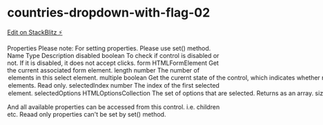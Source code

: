 # countries-dropdown-with-flag-02

[Edit on StackBlitz ⚡️](https://stackblitz.com/edit/countries-dropdown-with-flag-02)


Properties	 	Please note: For setting properties. Please use set() method.
Name	Type	Description
disabled	boolean	To check if control is disabled or not. If it is disabled, it does not accept clicks.
form	HTMLFormElement	Get the current associated form element.
length	number	The number of <option> elements in this select element.
multiple	boolean	Get the curernt state of the control, which indicates whether multiple items can be selected.
name	string	Get the name of the control.
options	HTMLOptionsCollection	Get the all <option> elements. Read only.
selectedIndex	number	The index of the first selected <option> element.
selectedOptions	HTMLOptionsCollection	The set of options that are selected. Returns as an array.
size	number	Get the size of the element. which contains the number of visible items in the control.
type	string	Get the control's type. When multiple is true, it returns select-multiple; otherwise, it returns select-one. Read only.
value	string	The value of this select control, that is, of the first selected option.
selectedText	string	Get the current selected text.
uiData	object	
Returns the following data.
data:{className,description,image,text,title,value}
index: Number
option: HTMLOptionElement
ui: LI Object

And all available properties can be accessed from this control. i.e. children etc.
 	Reaad only properties can't be set by set() method.